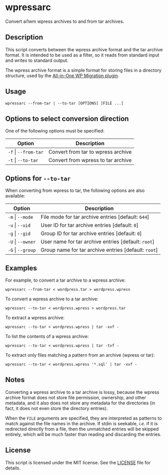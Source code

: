 # wpressarc

Convert ai1wm wpress archives to and from tar archives.

## Description

This script converts between the wpress archive format and the tar
archive format. It is intended to be used as a filter, so it reads from
standard input and writes to standard output.

The wpress archive format is a simple format for storing files in a
directory structure, used by the
[All-in-One WP Migration plugin](https://wordpress.org/plugins/all-in-one-wp-migration/).

## Usage

```
wpressarc --from-tar | --to-tar [OPTIONS] [FILE ...]
```

## Options to select conversion direction

One of the following options must be specified:

| Option               | Description                        |
|----------------------|------------------------------------|
| `-f` \| `--from-tar` | Convert from tar to wpress archive |
| `-t` \| `--to-tar`   | Convert from wpress to tar archive |


## Options for `--to-tar`

When converting from wpress to tar, the following options are also available:

| Option            | Description                                          |
|-------------------|------------------------------------------------------|
| `-m` \| `--mode`  | File mode for tar archive entries [default: `644`]   |
| `-u` \| `--uid`   | User ID for tar archive entries [default: `0`]       |
| `-g` \| `--gid`   | Group ID for tar archive entries [default: `0`]      |
| `-U` \| `--owner` | User name for tar archive entries [default: `root`]  |
| `-G` \| `--group` | Group name for tar archive entries [default: `root`] |

## Examples

For example, to convert a tar archive to a wpress archive:

    wpressarc --from-tar < wordpress.tar > wordpress.wpress

To convert a wpress archive to a tar archive:

    wpressarc --to-tar < wordpress.wpress > wordpress.tar

To extract a wpress archive:

    wpressarc --to-tar < wordpress.wpress | tar -xvf -

To list the contents of a wpress archive:

    wpressarc --to-tar < wordpress.wpress | tar -tvf -

To extract only files matching a pattern from an archive (wpress or tar):

    wpressarc --to-tar < wordpress.wpress '*.sql' | tar -xvf -

## Notes

Converting a wpress archive to a tar archive is lossy, because the
wpress archive format does not store file permission, ownership,
and other metadata, and it also does not store any metadata for the
directories (in fact, it does not even store the directory entries).

When the `FILE` arguments are specified, they are interpreted as
patterns to match against the file names in the archive. If stdin
is seekable, *i.e.* if it is redirected directly from a file, then
the unmatched entries will be skipped entirely, which will be much
faster than reading and discarding the entries.

## License

This script is licensed under the MIT license. See the
[LICENSE](./LICENSE) file for details.
